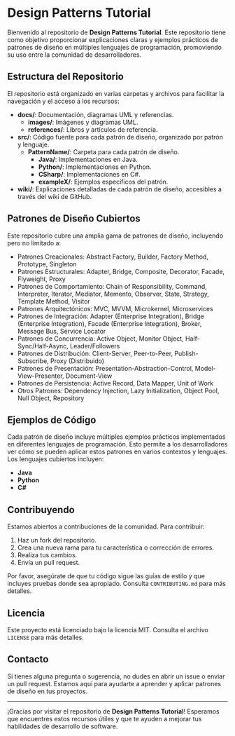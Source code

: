 # Design Patterns Tutorial

Bienvenido al repositorio de **Design Patterns Tutorial**. Este repositorio tiene como objetivo proporcionar explicaciones claras y ejemplos prácticos de patrones de diseño en múltiples lenguajes de programación, promoviendo su uso entre la comunidad de desarrolladores.

## Estructura del Repositorio

El repositorio está organizado en varias carpetas y archivos para facilitar la navegación y el acceso a los recursos:

- **docs/**: Documentación, diagramas UML y referencias.
  - **images/**: Imágenes y diagramas UML.
  - **references/**: Libros y artículos de referencia.
- **src/**: Código fuente para cada patrón de diseño, organizado por patrón y lenguaje.
  - **PatternName/**: Carpeta para cada patrón de diseño.
    - **Java/**: Implementaciones en Java.
    - **Python/**: Implementaciones en Python.
    - **CSharp/**: Implementaciones en C#.
    - **exampleX/**: Ejemplos específicos del patrón.
- **wiki/**: Explicaciones detalladas de cada patrón de diseño, accesibles a través del wiki de GitHub.

## Patrones de Diseño Cubiertos

Este repositorio cubre una amplia gama de patrones de diseño, incluyendo pero no limitado a:

- Patrones Creacionales: Abstract Factory, Builder, Factory Method, Prototype, Singleton
- Patrones Estructurales: Adapter, Bridge, Composite, Decorator, Facade, Flyweight, Proxy
- Patrones de Comportamiento: Chain of Responsibility, Command, Interpreter, Iterator, Mediator, Memento, Observer, State, Strategy, Template Method, Visitor
- Patrones Arquitectónicos: MVC, MVVM, Microkernel, Microservices
- Patrones de Integración: Adapter (Enterprise Integration), Bridge (Enterprise Integration), Facade (Enterprise Integration), Broker, Message Bus, Service Locator
- Patrones de Concurrencia: Active Object, Monitor Object, Half-Sync/Half-Async, Leader/Followers
- Patrones de Distribución: Client-Server, Peer-to-Peer, Publish-Subscribe, Proxy (Distribuido)
- Patrones de Presentación: Presentation-Abstraction-Control, Model-View-Presenter, Document-View
- Patrones de Persistencia: Active Record, Data Mapper, Unit of Work
- Otros Patrones: Dependency Injection, Lazy Initialization, Object Pool, Null Object, Repository

## Ejemplos de Código

Cada patrón de diseño incluye múltiples ejemplos prácticos implementados en diferentes lenguajes de programación. Esto permite a los desarrolladores ver cómo se pueden aplicar estos patrones en varios contextos y lenguajes. Los lenguajes cubiertos incluyen:

- **Java**
- **Python**
- **C#**

## Contribuyendo

Estamos abiertos a contribuciones de la comunidad. Para contribuir:

1. Haz un fork del repositorio.
2. Crea una nueva rama para tu característica o corrección de errores.
3. Realiza tus cambios.
4. Envía un pull request.

Por favor, asegúrate de que tu código sigue las guías de estilo y que incluyes pruebas donde sea apropiado. Consulta `CONTRIBUTING.md` para más detalles.

## Licencia

Este proyecto está licenciado bajo la licencia MIT. Consulta el archivo `LICENSE` para más detalles.

## Contacto

Si tienes alguna pregunta o sugerencia, no dudes en abrir un issue o enviar un pull request. Estamos aquí para ayudarte a aprender y aplicar patrones de diseño en tus proyectos.

---

¡Gracias por visitar el repositorio de **Design Patterns Tutorial**! Esperamos que encuentres estos recursos útiles y que te ayuden a mejorar tus habilidades de desarrollo de software.
